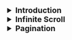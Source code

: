 <details >
 <summary style="font-size: large; font-weight: bold">Introduction</summary>


</details>



<details >
 <summary style="font-size: large; font-weight: bold">Infinite Scroll</summary>

1. Real time(Dynamic)
2. Addictive(Social Media)
3. Mobile Friendly
4. ❌ Bad for SEO
5. ❌ Searching is difficult

```js
import { useEffect, useState } from "react";
import { MemeCard } from "./MemeCard";
import Shimmer from "./Shimmer";

const Body = () => {
  const [memes, setMemes] = useState([]);
  const [showShimmer, setShowShimmer] = useState(false);

  useEffect(() => {
    fetchMemes();

    window.addEventListener("scroll", handleScroll);

    return () => window.removeEventListener("scroll", handleScroll);
  }, []);

  const handleScroll = () => {
    //scrollY - how much I have scrolled
    // innerHeight - heigh of the window(visible setion)
    // document.body.scrollHeight - total height of the web page
    if (window.scrollY + window.innerHeight >= document.body.scrollHeight) {
      fetchMemes();
    }
  };

  const fetchMemes = async () => {
    setShowShimmer(true);
    const data = await fetch("https://meme-api.com/gimme/20");
    const json = await data.json();

    setShowShimmer(false);
    setMemes((memes) => [...memes, ...json.memes]);
  };

  return (
    <div className="flex flex-wrap">
      {memes.map((meme, i) => (
        <MemeCard key={i} data={meme} />
      ))}

      {showShimmer && <Shimmer />}
    </div>
  );
};
export default Body;
```

</details>

<details >
 <summary style="font-size: large; font-weight: bold">Pagination</summary>

1. Structural & Hierarchy is present
2. Finite Data
3. Back & forth movement is easy
4. Can have footer alike infinite scroll can't have a footer

![img_2.png](img_2.png)
Referred Article: https://betterprogramming.pub/understanding-the-offset-and-cursor-pagination-8ddc54d10d98

<details >
 <summary style="font-size: medium; font-weight: bold">Offset Pagination</summary>

The offset pagination leverages the OFFSET and LIMIT commands in SQL to paginate data.
![img.png](img.png)

API --- `/products?page=5&count=20`

- **offset** ➡️ page = 5
- **limit** ➡️ count = 20

[1,2,.....,1000] : 1000 entries
<br>
So above request will give `81-100 entries`

#### Pros
- It allows the clients to view the total number of pages.
- It allows clients to jump to a specific page by passing the page number.

#### Cons
- **Result inconsistency:**
  - If an item in a previous page is deleted, data will shift forward, causing some results to be skipped.
  - If an item in a previous page is added, data will shift backwards, causing some results to be duplicated.
- **Offset inefficiency — Doesn’t scale well with large dataset**
  - The database looks up for (offset + limit) number of records before discarding the unwanted ones and returning the remaining.
  - Hence, the query time increases drastically as the offset increases.
  - **_Time Complexity is `O(n)`_**
  - It's like iterating through `Linked List` and getting the data


</details>


<details >
 <summary style="font-size: medium; font-weight: bold">Cursor Pagination</summary>

- The cursor pagination utilizes a pointer that refers to a specific database record.
Proposed by Facebook
- If the cursor is not given, the server fetches from the first record.
![img_1.png](img_1.png)

- the `limit` is equal to the given `page size plus one`.
- If the number of records returned is less than the LIMIT, it implies that we are on the last page.
- The extra record is not returned to the client. The ID of the extra record is passed back to the client as the next_cursor.

#### Pros
- **Stable pagination window**
  - Since we are fetching from a stable reference point, the addition or deletion of record will not affect the pagination window.
- **Scale well with large datasets**
  - The cursor is unique and indexed.
  - The database jumps directly to the record without iterating through the unwanted data. Hence, making it more efficient.

#### Cons
- The cursor pagination doesn’t allow clients to jump to a specific page.
- The cursor must come from a unique and sequential column (E.g. timestamp). Otherwise, some data will be skipped.
- Limited sort features. If the requirement is to sort based on a non-unique column (E.g. first name), it will be challenging to implement using cursor pagination. Concatenating multiple columns to get a unique key leads to slower time complexity.
- **_Time Complexity is `O(1)`_**
- It's like using `Map` to get the data using key


<details >
 <summary style="font-size: small; font-weight: bold">Encoded Cursor</summary>

- The encoded cursor suggests returning an encoded base64 string regardless of the underlying pagination solution.
- When using offset pagination, we encode the `page_number` and `total_page` into a base64 string and return it as a cursor to the clients.
```json
"response": {
    // "page=3|offset=20|total_pages=30"
    next_cursor: "dcjadfaXMDdQTQ"
}
```
- Similarly, we can encode the cursor in the cursor pagination into a base64 string before returning it to the clients.
```json
response: {
    // "next_cursor:1234"
    next_cursor: "dcjadfaXMDdQTQ"
}
```
- The client can always pass a cursor and a page_size without knowing the underlying implementation.
```json
request: {
    cursor: "dcjadfaXMDdQTQ",
    page_size: 10
}
```

This allows the server to implement different underlying pagination solutions while providing a consistent interface to the API consumers.
</details>

</details>

</details>
